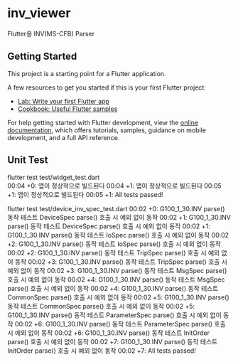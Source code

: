 # inv_viewer
Flutter용 INV(MS-CFB) Parser

## Getting Started

This project is a starting point for a Flutter application.

A few resources to get you started if this is your first Flutter project:

- [Lab: Write your first Flutter app](https://docs.flutter.dev/get-started/codelab)
- [Cookbook: Useful Flutter samples](https://docs.flutter.dev/cookbook)

For help getting started with Flutter development, view the
[online documentation](https://docs.flutter.dev/), which offers tutorials,
samples, guidance on mobile development, and a full API reference.

## Unit Test

flutter test test/widget_test.dart<br>
00:04 +0: 앱이 정상적으로 빌드된다
00:04 +1: 앱이 정상적으로 빌드된다
00:05 +1: 앱이 정상적으로 빌드된다
00:05 +1: All tests passed!

flutter test test/device_inv_spec_test.dart
00:02 +0: G100_1_30.INV parse() 동작 테스트 DeviceSpec parse() 호출 시 예외 없이 동작
00:02 +1: G100_1_30.INV parse() 동작 테스트 DeviceSpec parse() 호출 시 예외 없이 동작
00:02 +1: G100_1_30.INV parse() 동작 테스트 IoSpec parse() 호출 시 예외 없이 동작
00:02 +2: G100_1_30.INV parse() 동작 테스트 IoSpec parse() 호출 시 예외 없이 동작
00:02 +2: G100_1_30.INV parse() 동작 테스트 TripSpec parse() 호출 시 예외 없이 동작
00:02 +3: G100_1_30.INV parse() 동작 테스트 TripSpec parse() 호출 시 예외 없이 동작
00:02 +3: G100_1_30.INV parse() 동작 테스트 MsgSpec parse() 호출 시 예외 없이 동작
00:02 +4: G100_1_30.INV parse() 동작 테스트 MsgSpec parse() 호출 시 예외 없이 동작
00:02 +4: G100_1_30.INV parse() 동작 테스트 CommonSpec parse() 호출 시 예외 없이 동작
00:02 +5: G100_1_30.INV parse() 동작 테스트 CommonSpec parse() 호출 시 예외 없이 동작
00:02 +5: G100_1_30.INV parse() 동작 테스트 ParameterSpec parse() 호출 시 예외 없이 동작
00:02 +6: G100_1_30.INV parse() 동작 테스트 ParameterSpec parse() 호출 시 예외 없이 동작
00:02 +6: G100_1_30.INV parse() 동작 테스트 InitOrder parse() 호출 시 예외 없이 동작
00:02 +7: G100_1_30.INV parse() 동작 테스트 InitOrder parse() 호출 시 예외 없이 동작
00:02 +7: All tests passed!

